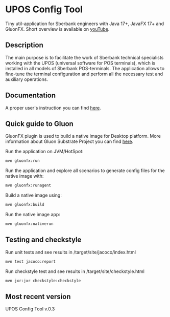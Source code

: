 # UPOS Config Tool

Tiny util-application for Sberbank engineers with Java 17+, JavaFX 17+ and GluonFX. Short overview is available on [youTube](https://youtu.be/pmKebW8tYA8).

## Description

The main purpose is to facilitate the work of Sberbank technical specialists working with the UPOS (universal software for POS terminals), which is installed in all models of Sberbank POS-terminals. The application allows to fine-tune the terminal configuration and perform all the necessary test and auxiliary operations.

## Documentation

A proper user's instruction you can find [here](https://github.com/pavelbelonosov/UPOS_Config_Tool/blob/249c2cc5892aadd2631383029218d79e00fe270c/web/guidePDF/%D0%98%D0%BD%D1%81%D1%82%D1%80%D1%83%D0%BA%D1%86%D0%B8%D1%8F%20UPOS%20Config-Tool.pdf).

## Quick guide to Gluon

GluonFX plugin is used to build a native image for Desktop platform. More information about Gluon Substrate Project you can find [here](https://docs.gluonhq.com/).

Run the application on JVM/HotSpot:
```bash
mvn gluonfx:run
```
Run the application and explore all scenarios to generate config files for the native image with:
```bash
mvn gluonfx:runagent
```
Build a native image using:
```bash
mvn gluonfx:build
```
Run the native image app:
```bash
mvn gluonfx:nativerun
```
## Testing and checkstyle

Run unit tests and see results in /target/site/jacoco/index.html
```bash
mvn test jacoco:report
```
Run checkstyle test and see results in /target/site/checkstyle.html
```bash
mvn jxr:jxr checkstyle:checkstyle
```
## Most recent version

UPOS Config Tool v.0.3

